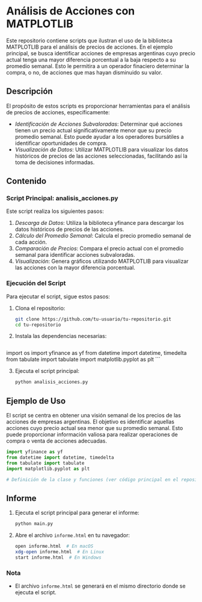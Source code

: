 # Análisis de Acciones con MATPLOTLIB

Este repositorio contiene scripts que ilustran el uso de la biblioteca MATPLOTLIB para el análisis de precios de acciones. En el ejemplo principal, se busca identificar acciones de empresas argentinas cuyo precio actual tenga una mayor diferencia porcentual a la baja respecto a su promedio semanal. Esto le permitira a un operador finaciero determinar la compra, o no, de acciones que mas hayan disminuido su valor.

## Descripción

El propósito de estos scripts es proporcionar herramientas para el análisis de precios de acciones, específicamente:

- *Identificación de Acciones Subvaloradas*: Determinar qué acciones tienen un precio actual significativamente menor que su precio promedio semanal. Esto puede ayudar a los operadores bursátiles a identificar oportunidades de compra.
- *Visualización de Datos*: Utilizar MATPLOTLIB para visualizar los datos históricos de precios de las acciones seleccionadas, facilitando así la toma de decisiones informadas.

## Contenido

### Script Principal: analisis_acciones.py

Este script realiza los siguientes pasos:

1. *Descarga de Datos*: Utiliza la biblioteca yfinance para descargar los datos históricos de precios de las acciones.
2. *Cálculo del Promedio Semanal*: Calcula el precio promedio semanal de cada acción.
3. *Comparación de Precios*: Compara el precio actual con el promedio semanal para identificar acciones subvaloradas.
4. *Visualización*: Genera gráficos utilizando MATPLOTLIB para visualizar las acciones con la mayor diferencia porcentual.

### Ejecución del Script

Para ejecutar el script, sigue estos pasos:

1. Clona el repositorio:
    ```bash
    git clone https://github.com/tu-usuario/tu-repositorio.git
    cd tu-repositorio
    ```

2. Instala las dependencias necesarias:
    ```bash
import os
import yfinance as yf
from datetime import datetime, timedelta
from tabulate import tabulate
import matplotlib.pyplot as plt
    ```

3. Ejecuta el script principal:
    ```bash
    python analisis_acciones.py
    ```

## Ejemplo de Uso

El script se centra en obtener una visión semanal de los precios de las acciones de empresas argentinas. El objetivo es identificar aquellas acciones cuyo precio actual sea menor que su promedio semanal. Esto puede proporcionar información valiosa para realizar operaciones de compra o venta de acciones adecuadas.

```python
import yfinance as yf
from datetime import datetime, timedelta
from tabulate import tabulate
import matplotlib.pyplot as plt

# Definición de la clase y funciones (ver código principal en el repositorio)
```

## Informe

1. Ejecuta el script principal para generar el informe:
    ```bash
    python main.py
    ```

2. Abre el archivo `informe.html` en tu navegador:
    ```bash
    open informe.html  # En macOS
    xdg-open informe.html  # En Linux
    start informe.html  # En Windows
    ```
### Nota

- El archivo `informe.html` se generará en el mismo directorio donde se ejecuta el script.
